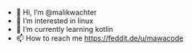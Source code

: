 - 👋 Hi, I’m @malikwachter
- 👀 I’m interested in linux
- 🌱 I’m currently learning kotlin
- 📫 How to reach me https://feddit.de/u/mawacode

<!---
malikwachter/malikwachter is a ✨ special ✨ repository because its `README.md` (this file) appears on your GitHub profile.
You can click the Preview link to take a look at your changes.
--->
